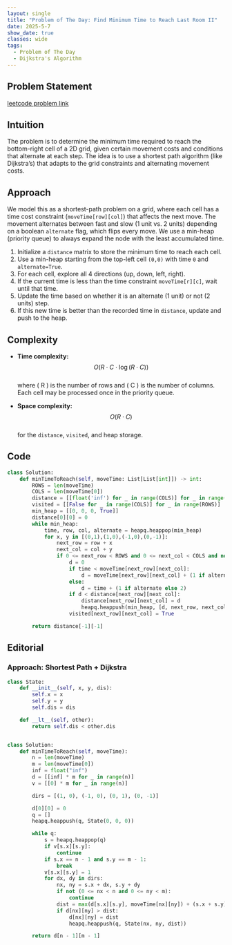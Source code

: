 ```yaml
---
layout: single
title: "Problem of The Day: Find Minimum Time to Reach Last Room II"
date: 2025-5-7
show_date: true
classes: wide
tags:
  - Problem of The Day
  - Dijkstra's Algorithm
---
```


## Problem Statement

[leetcode problem link](https://leetcode.com/problems/find-minimum-time-to-reach-last-room-ii/description/?envType=daily-question&envId=2025-05-08)

## Intuition

The problem is to determine the minimum time required to reach the bottom-right cell of a 2D grid, given certain movement costs and conditions that alternate at each step. The idea is to use a shortest path algorithm (like Dijkstra’s) that adapts to the grid constraints and alternating movement costs.

## Approach

We model this as a shortest-path problem on a grid, where each cell has a time cost constraint (`moveTime[row][col]`) that affects the next move. The movement alternates between fast and slow (1 unit vs. 2 units) depending on a boolean `alternate` flag, which flips every move. We use a min-heap (priority queue) to always expand the node with the least accumulated time.

1. Initialize a `distance` matrix to store the minimum time to reach each cell.
2. Use a min-heap starting from the top-left cell `(0,0)` with time `0` and `alternate=True`.
3. For each cell, explore all 4 directions (up, down, left, right).
4. If the current time is less than the time constraint `moveTime[r][c]`, wait until that time.
5. Update the time based on whether it is an alternate (1 unit) or not (2 units) step.
6. If this new time is better than the recorded time in `distance`, update and push to the heap.

## Complexity

- **Time complexity:**  
  $$O(R \cdot C \cdot \log(R \cdot C))$$  
  where \( R \) is the number of rows and \( C \) is the number of columns. Each cell may be processed once in the priority queue.

- **Space complexity:**  
  $$O(R \cdot C)$$  
  for the `distance`, `visited`, and heap storage.

## Code

```python
class Solution:
    def minTimeToReach(self, moveTime: List[List[int]]) -> int:
        ROWS = len(moveTime)
        COLS = len(moveTime[0])
        distance = [[float('inf') for _ in range(COLS)] for _ in range(ROWS)]
        visited = [[False for _ in range(COLS)] for _ in range(ROWS)]
        min_heap = [[0, 0, 0, True]]
        distance[0][0] = 0
        while min_heap:
            time, row, col, alternate = heapq.heappop(min_heap)
            for x, y in [(0,1),(1,0),(-1,0),(0,-1)]:
                next_row = row + x
                next_col = col + y
                if 0 <= next_row < ROWS and 0 <= next_col < COLS and not visited[next_row][next_col]:
                    d = 0
                    if time < moveTime[next_row][next_col]:
                        d = moveTime[next_row][next_col] + (1 if alternate else 2)
                    else:
                        d = time + (1 if alternate else 2)
                    if d < distance[next_row][next_col]:
                        distance[next_row][next_col] = d
                        heapq.heappush(min_heap, [d, next_row, next_col, not alternate])
                    visited[next_row][next_col] = True

        return distance[-1][-1]
```

## Editorial

### Approach: Shortest Path + Dijkstra

```python
class State:
    def __init__(self, x, y, dis):
        self.x = x
        self.y = y
        self.dis = dis

    def __lt__(self, other):
        return self.dis < other.dis


class Solution:
    def minTimeToReach(self, moveTime):
        n = len(moveTime)
        m = len(moveTime[0])
        inf = float("inf")
        d = [[inf] * m for _ in range(n)]
        v = [[0] * m for _ in range(n)]

        dirs = [(1, 0), (-1, 0), (0, 1), (0, -1)]

        d[0][0] = 0
        q = []
        heapq.heappush(q, State(0, 0, 0))

        while q:
            s = heapq.heappop(q)
            if v[s.x][s.y]:
                continue
            if s.x == n - 1 and s.y == m - 1:
                break
            v[s.x][s.y] = 1
            for dx, dy in dirs:
                nx, ny = s.x + dx, s.y + dy
                if not (0 <= nx < n and 0 <= ny < m):
                    continue
                dist = max(d[s.x][s.y], moveTime[nx][ny]) + (s.x + s.y) % 2 + 1
                if d[nx][ny] > dist:
                    d[nx][ny] = dist
                    heapq.heappush(q, State(nx, ny, dist))

        return d[n - 1][m - 1]
```

